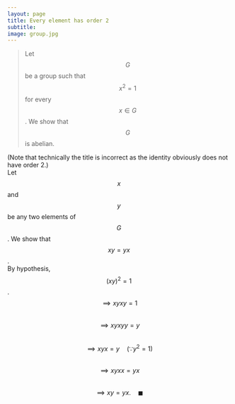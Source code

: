 ```yaml
---
layout: page
title: Every element has order 2
subtitle: 
image: group.jpg
---
```

> Let $$G$$ be a group such that $$x^2 = 1$$ for every $$x \in G$$. We show that $$G$$ is abelian.  

(Note that technically the title is incorrect as the identity obviously does not have order 2.)  
Let $$x$$ and $$y$$ be any two elements of $$G$$. We show that $$xy = yx$$.  
By hypothesis, $$(xy)^2 = 1$$.  
$$\implies xyxy = 1$$  
$$\implies xyxyy = y$$  
$$\implies xyx = y \quad (\because y^2 = 1)$$  
$$\implies xyxx = yx$$  
$$\implies xy = yx. \quad \blacksquare$$